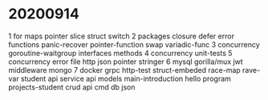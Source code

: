 # 20200914
1
    for
    maps
    pointer
    slice
    struct
    switch
2
    packages
    closure
    defer
    error
    functions
    panic-recover
    pointer-function
    swap
    variadic-func
3
    concurrency
    goroutine-waitgroup
    interfaces
    methods
4
    concurrency
    unit-tests
5
    concurrency
    error
    file
    http
    json
    pointer
    stringer
6
    mysql
    gorilla/mux
    jwt
    middleware
    mongo
7
    docker
    grpc
    http-test
    struct-embeded
    race-map
    rave-var
student api
    service
    api
    models
main-introduction
    hello program
projects-student
    crud
    api
    cmd
    db
    json
